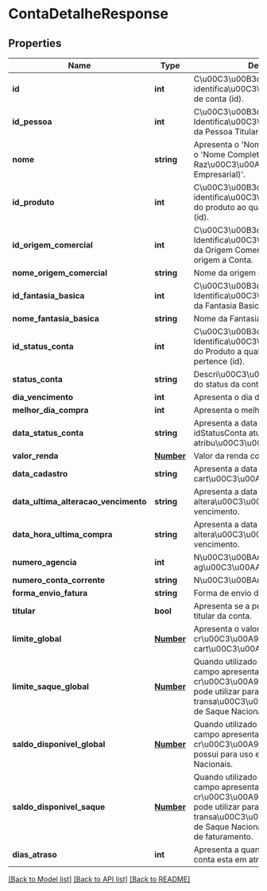 # ContaDetalheResponse

## Properties
Name | Type | Description | Notes
------------ | ------------- | ------------- | -------------
**id** | **int** | C\u00C3\u00B3digo de identifica\u00C3\u00A7\u00C3\u00A3o de conta (id). | [optional] 
**id_pessoa** | **int** | C\u00C3\u00B3digo de Identifica\u00C3\u00A7\u00C3\u00A3o da Pessoa Titular da Conta (id). | [optional] 
**nome** | **string** | Apresenta o &#39;Nome Completo da PF&#39; ou o &#39;Nome Completo da Raz\u00C3\u00A3o Social (Nome Empresarial)&#39;. | 
**id_produto** | **int** | C\u00C3\u00B3digo de identifica\u00C3\u00A7\u00C3\u00A3o do produto ao qual a conta faz parte. (id). | [optional] 
**id_origem_comercial** | **int** | C\u00C3\u00B3digo de Identifica\u00C3\u00A7\u00C3\u00A3o da Origem Comercial (id) que deu origem a Conta. | [optional] 
**nome_origem_comercial** | **string** | Nome da origem comercial | 
**id_fantasia_basica** | **int** | C\u00C3\u00B3digo de Identifica\u00C3\u00A7\u00C3\u00A3o da Fantasia Basica (id). | [optional] 
**nome_fantasia_basica** | **string** | Nome da Fantasia Basica | 
**id_status_conta** | **int** | C\u00C3\u00B3digo de Identifica\u00C3\u00A7\u00C3\u00A3o do Produto a qual o cart\u00C3\u00A3o pertence (id). | [optional] 
**status_conta** | **string** | Descri\u00C3\u00A7\u00C3\u00A3o do status da conta | [optional] 
**dia_vencimento** | **int** | Apresenta o dia de vencimento. | [optional] 
**melhor_dia_compra** | **int** | Apresenta o melhor dia de compra. | [optional] 
**data_status_conta** | **string** | Apresenta a data em que o idStatusConta atual fora atribu\u00C3\u00ADdo para ela. | [optional] 
**valor_renda** | [**Number**](Number.md) | Valor da renda comprovada. | [optional] 
**data_cadastro** | **string** | Apresenta a data em que o cart\u00C3\u00A3o foi gerado. | [optional] 
**data_ultima_alteracao_vencimento** | **string** | Apresenta a data da ultima altera\u00C3\u00A7\u00C3\u00A3o de vencimento. | [optional] 
**data_hora_ultima_compra** | **string** | Apresenta a data da ultima altera\u00C3\u00A7\u00C3\u00A3o de vencimento. | [optional] 
**numero_agencia** | **int** | N\u00C3\u00BAmero da ag\u00C3\u00AAncia. | [optional] 
**numero_conta_corrente** | **string** | N\u00C3\u00BAmero da conta corrente. | [optional] 
**forma_envio_fatura** | **string** | Forma de envio da fatura. | [optional] 
**titular** | **bool** | Apresenta se a pessoa \u00C3\u00A9 titular da conta. | [optional] 
**limite_global** | [**Number**](Number.md) | Apresenta o valor do limite de cr\u00C3\u00A9dito que o portador do cart\u00C3\u00A3o possui. | 
**limite_saque_global** | [**Number**](Number.md) | Quando utilizado pelo emissor, este campo apresenta o valor do limite de cr\u00C3\u00A9dito que o portador pode utilizar para realizar transa\u00C3\u00A7\u00C3\u00B5es de Saque Nacional. | 
**saldo_disponivel_global** | [**Number**](Number.md) | Quando utilizado pelo emissor, este campo apresenta o valor do limite de cr\u00C3\u00A9dito que o portador possui para uso exclusivo em Compras Nacionais. | 
**saldo_disponivel_saque** | [**Number**](Number.md) | Quando utilizado pelo emissor, este campo apresenta o valor do limite de cr\u00C3\u00A9dito que o portador pode utilizar para realizar transa\u00C3\u00A7\u00C3\u00B5es de Saque Nacional dentro de cada ciclo de faturamento. | 
**dias_atraso** | **int** | Apresenta a quantidade de dias que a conta esta em atraso | [optional] 

[[Back to Model list]](../README.md#documentation-for-models) [[Back to API list]](../README.md#documentation-for-api-endpoints) [[Back to README]](../README.md)


